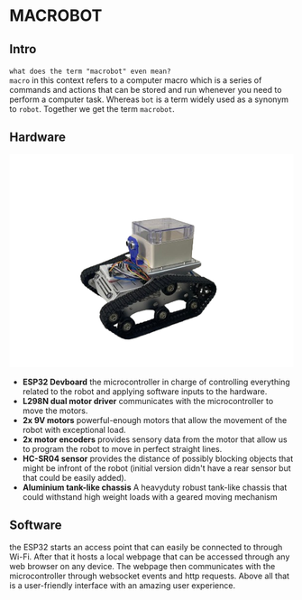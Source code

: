 # MACROBOT

## Intro
`what does the term "macrobot" even mean?`<br />
`macro` in this context refers to a computer macro which is a series of commands and actions that can be stored and run whenever you need to perform a computer task. Whereas `bot` is a term widely used as a synonym to `robot`. Together we get the term `macrobot`.

## Hardware
![](docs/public/macrobot.png)
<ul>
  <li><b>ESP32 Devboard</b> the microcontroller in charge of controlling everything related to the robot and applying software inputs to the hardware.</li>
  <li><b>L298N dual motor driver</b> communicates with the microcontroller to move the motors.</li>
  <li><b>2x 9V motors</b> powerful-enough motors that allow the movement of the robot with exceptional load.</li>
  <li><b>2x motor encoders</b> provides sensory data from the motor that allow us to program the robot to move in perfect straight lines.</li>
  <li><b>HC-SR04 sensor</b> provides the distance of possibly blocking objects that might be infront of the robot (initial version didn't have a rear sensor but that could be easily added).</li>
  <li><b>Aluminium tank-like chassis</b> A heavyduty robust tank-like chassis that could withstand high weight loads with a geared moving mechanism</li>
</ul>

## Software
<p>the ESP32 starts an access point that can easily be connected to through Wi-Fi. After that it hosts a local webpage that can be accessed through any web browser on any device. The webpage then communicates with the microcontroller through websocket events and http requests. Above all that is a user-friendly interface with an amazing user experience.</p>
